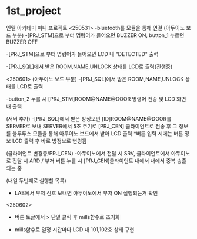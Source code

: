 # 1st_project
인텔 아카데미 미니 프로젝트
<250531>
-bluetooth를 모듈을 통해 연결
(아두이노 보드 부분)
-[PRJ_STM]으로 부터 명령어가 들어오면 BUZZER ON, button_1 누르면 BUZZER OFF

-[PRJ_STM]으로 부터 명령어가 들어오면 LCD 내 "DETECTED" 출력

-[PRJ_SQL]에서 받은 ROOM,NAME,UNLOCK 상태를 LCD로 출력(진행중)

<250601>
(아두이노 보드 부분)
-[PRJ_SQL]에서 받은 ROOM,NAME,UNLOCK 상태를 LCD로 출력

-button_2 누를 시 [PRJ_STM]ROOM@NAME@DOOR 명령어 전송 및 LCD 화면 내 출력

(서버 추가)
-[PRJ_SQL]에서 받은 방정보인 [ID]ROOM@NAME@DOOR를 SERVER로 보내 SERVER에서 5초 주기로 [PRJ_CEN] 클라이언트로 전송 후 그 정보를 블루투스 모듈을 통해 아두이노 보드에서 받아 LCD 출력
*버튼 입력 시에는 버튼 정보 LCD 출력 후 바로 방정보로 변경됨 

(클라이언트 변경중/PRJ_CEN)
-아두이노에서 전달 시 SRV, 클라이언트에서 아두이노로 전달 시 ARD / 부저 버튼 누를 시 [PRJ_CEN]클라이언트 내에서 내에서 중복 송출 되는 중

(내일 두번째로 실행할 목록)
- LAB에서 부저 신호 보내면 아두이노에서 부저 ON 실행되는거 확인

<250602>
- 버튼 토글에서 > 단일 클릭 후 mills함수로 초기화

- mills함수로 일정 시간마다 LCD 내 101,102호 상태 구현
